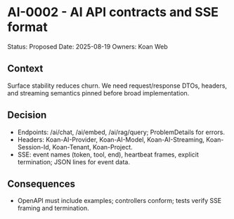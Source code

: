 # AI-0002 - AI API contracts and SSE format

Status: Proposed
Date: 2025-08-19
Owners: Koan Web

## Context

Surface stability reduces churn. We need request/response DTOs, headers, and streaming semantics pinned before broad implementation.

## Decision

- Endpoints: /ai/chat, /ai/embed, /ai/rag/query; ProblemDetails for errors.
- Headers: Koan-AI-Provider, Koan-AI-Model, Koan-AI-Streaming, Koan-Session-Id, Koan-Tenant, Koan-Project.
- SSE: event names (token, tool, end), heartbeat frames, explicit termination; JSON lines for event data.

## Consequences

- OpenAPI must include examples; controllers conform; tests verify SSE framing and termination.
